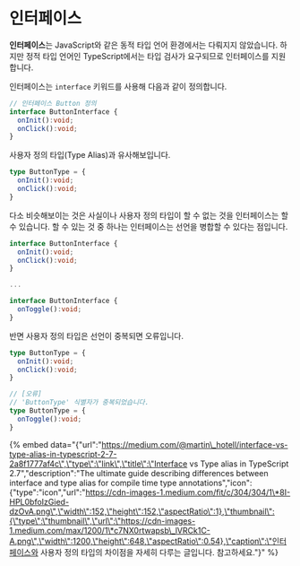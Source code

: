 # 인터페이스

**인터페이스**는 JavaScript와 같은 동적 타입 언어 환경에서는 다뤄지지 않았습니다. 하지만 정적 타입 언어인 TypeScript에서는 타입 검사가 요구되므로  인터페이스를 지원합니다. 

인터페이스는 `interface` 키워드를 사용해 다음과 같이 정의합니다.

```typescript
// 인터페이스 Button 정의
interface ButtonInterface {
  onInit():void;
  onClick():void;
}
```

사용자 정의 타입\(Type Alias\)과 유사해보입니다.

```typescript
type ButtonType = {
  onInit():void;
  onClick():void;
}
```

다소 비슷해보이는 것은 사실이나 사용자 정의 타입이 할 수 없는 것을 인터페이스는 할 수 있습니다. 할 수 있는 것 중 하나는 인터페이스는 선언을 병합할 수 있다는 점입니다.

```typescript
interface ButtonInterface {
  onInit():void;
  onClick():void;
}

...

interface ButtonInterface {
  onToggle():void;
}
```

반면 사용자 정의 타입은 선언이 중복되면  오류입니다.

```typescript
type ButtonType = {
  onInit():void;
  onClick():void;
}

// [오류]
// 'ButtonType' 식별자가 중복되었습니다.
type ButtonType = {
  onToggle():void;
}
```

{% embed data="{\"url\":\"https://medium.com/@martin\_hotell/interface-vs-type-alias-in-typescript-2-7-2a8f1777af4c\",\"type\":\"link\",\"title\":\"Interface vs Type alias in TypeScript 2.7\",\"description\":\"The ultimate guide describing differences between interface and type alias for compile time type annotations\",\"icon\":{\"type\":\"icon\",\"url\":\"https://cdn-images-1.medium.com/fit/c/304/304/1\*8I-HPL0bfoIzGied-dzOvA.png\",\"width\":152,\"height\":152,\"aspectRatio\":1},\"thumbnail\":{\"type\":\"thumbnail\",\"url\":\"https://cdn-images-1.medium.com/max/1200/1\*c7NX0rtwapsb\_lVRCk1C-A.png\",\"width\":1200,\"height\":648,\"aspectRatio\":0.54},\"caption\":\"인터페이스와 사용자 정의 타입의 차이점을 자세히 다루는 글입니다. 참고하세요.\"}" %}

